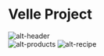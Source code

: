 # Velle Project  

![alt-header](https://github.com/dragndroper/markup/blob/main/velle/img/logo.jpg?raw=true)  
![alt-products](https://github.com/dragndroper/markup/blob/main/velle/img/products.jpg?raw=true)
![alt-recipe](https://github.com/dragndroper/markup/blob/main/velle/img/recipe.jpg)
